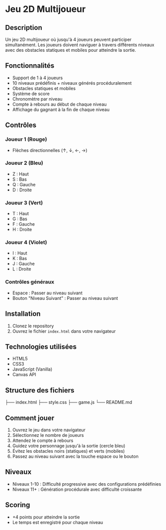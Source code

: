# Jeu 2D Multijoueur

## Description
Un jeu 2D multijoueur où jusqu'à 4 joueurs peuvent participer simultanément. Les joueurs doivent naviguer à travers différents niveaux avec des obstacles statiques et mobiles pour atteindre la sortie.

## Fonctionnalités
- Support de 1 à 4 joueurs
- 10 niveaux prédéfinis + niveaux générés procéduralement
- Obstacles statiques et mobiles
- Système de score
- Chronomètre par niveau
- Compte à rebours au début de chaque niveau
- Affichage du gagnant à la fin de chaque niveau

## Contrôles
### Joueur 1 (Rouge)
- Flèches directionnelles (↑, ↓, ←, →)

### Joueur 2 (Bleu)
- Z : Haut
- S : Bas
- Q : Gauche
- D : Droite

### Joueur 3 (Vert)
- T : Haut
- G : Bas
- F : Gauche
- H : Droite

### Joueur 4 (Violet)
- I : Haut
- K : Bas
- J : Gauche
- L : Droite

### Contrôles généraux
- Espace : Passer au niveau suivant
- Bouton "Niveau Suivant" : Passer au niveau suivant

## Installation
1. Clonez le repository
2. Ouvrez le fichier `index.html` dans votre navigateur

## Technologies utilisées
- HTML5
- CSS3
- JavaScript (Vanilla)
- Canvas API

## Structure des fichiers

├── index.html
├── style.css
├── game.js
└── README.md

## Comment jouer
1. Ouvrez le jeu dans votre navigateur
2. Sélectionnez le nombre de joueurs
3. Attendez le compte à rebours
4. Guidez votre personnage jusqu'à la sortie (cercle bleu)
5. Évitez les obstacles noirs (statiques) et verts (mobiles)
6. Passez au niveau suivant avec la touche espace ou le bouton

## Niveaux
- Niveaux 1-10 : Difficulté progressive avec des configurations prédéfinies
- Niveaux 11+ : Génération procédurale avec difficulté croissante

## Scoring
- +4 points pour atteindre la sortie
- Le temps est enregistré pour chaque niveau
